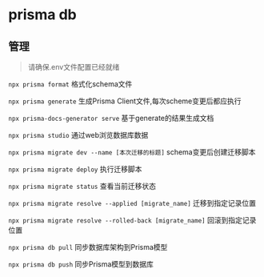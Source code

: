 # prisma db
## 管理
> 请确保.env文件配置已经就绪

`npx prisma format` 格式化schema文件

`npx prisma generate` 生成Prisma Client文件,每次scheme变更后都应执行

`npx prisma-docs-generator serve` 基于generate的结果生成文档

`npx prisma studio` 通过web浏览数据库数据

`npx prisma migrate dev --name [本次迁移的标题]` schema变更后创建迁移脚本

`npx prisma migrate deploy` 执行迁移脚本

`npx prisma migrate status` 查看当前迁移状态

`npx prisma migrate resolve --applied [migrate_name]` 迁移到指定记录位置

`npx prisma migrate resolve --rolled-back [migrate_name]` 回滚到指定记录位置

`npx prisma db pull` 同步数据库架构到Prisma模型

`npx prisma db push` 同步Prisma模型到数据库
